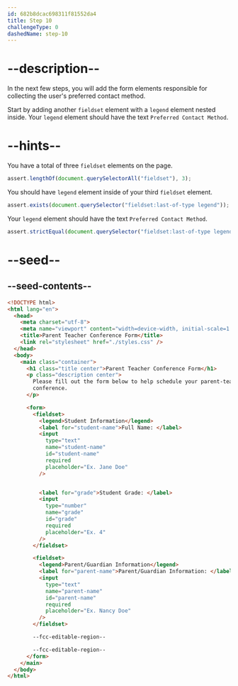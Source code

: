 ```yaml
---
id: 682b8dcac698311f81552da4
title: Step 10
challengeType: 0
dashedName: step-10
---
```


# --description--

In the next few steps, you will add the form elements responsible for collecting the user's preferred contact method. 

Start by adding another `fieldset` element with a `legend` element nested inside. Your `legend` element should have the text `Preferred Contact Method`.

# --hints--


You have a total of three `fieldset` elements on the page.

```js
assert.lengthOf(document.querySelectorAll("fieldset"), 3);
```

You should have `legend` element inside of your third `fieldset` element.

```js
assert.exists(document.querySelector("fieldset:last-of-type legend"));
```

Your `legend` element should have the text `Preferred Contact Method`.

```js
assert.strictEqual(document.querySelector("fieldset:last-of-type legend")?.innerText, "Preferred Contact Method");
```

# --seed--

## --seed-contents--

```html
<!DOCTYPE html>
<html lang="en">
  <head>
    <meta charset="utf-8">
    <meta name="viewport" content="width=device-width, initial-scale=1.0">
    <title>Parent Teacher Conference Form</title>
    <link rel="stylesheet" href="./styles.css" />
  </head>
  <body>
    <main class="container">
      <h1 class="title center">Parent Teacher Conference Form</h1>
      <p class="description center">
        Please fill out the form below to help schedule your parent-teacher
        conference.
      </p>

      <form>
        <fieldset>
          <legend>Student Information</legend>
          <label for="student-name">Full Name: </label>
          <input
            type="text"
            name="student-name"
            id="student-name"
            required
            placeholder="Ex. Jane Doe"
          />


          <label for="grade">Student Grade: </label>
          <input
            type="number"
            name="grade"
            id="grade"
            required
            placeholder="Ex. 4"
          />
        </fieldset>

        <fieldset>
          <legend>Parent/Guardian Information</legend>
          <label for="parent-name">Parent/Guardian Information: </label>
          <input
            type="text"
            name="parent-name"
            id="parent-name"
            required
            placeholder="Ex. Nancy Doe"
          />
        </fieldset>

        --fcc-editable-region--

        --fcc-editable-region--
      </form>
    </main>
  </body>
</html>
```
